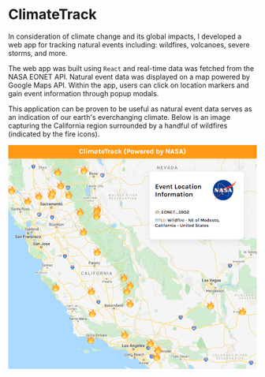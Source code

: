 # ClimateTrack

In consideration of climate change and its global impacts, I developed a web app for tracking natural events including: wildfires, volcanoes, severe storms, and more. 

The web app was built using ```React``` and real-time data was fetched from the NASA EONET API. Natural event data was displayed on a map powered by Google Maps API. Within the app, users can click on location markers and gain event information through popup modals. 

This application can be proven to be useful as natural event data serves as an indication of our earth's everchanging climate. Below is an image capturing the California region surrounded by a handful of wildfires (indicated by the fire icons). 

![](src/ClimateTrackFires.PNG)
